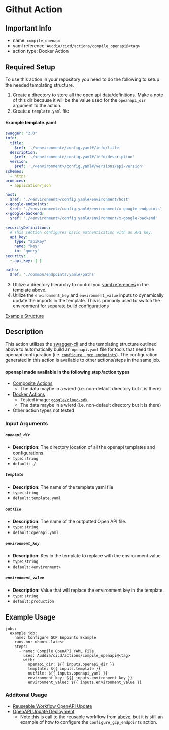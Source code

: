 # Githut Action

## Important Info
* name: `compile_openapi`
* yaml reference: `Auddia/cicd/actions/compile_openapi@<tag>`
* action type: Docker Action

## Required Setup
To use this action in your repository you need to do the following to setup the needed templating structure.

1. Create a directory to store all the open api data/definitions. Make a note of this dir because it will be the value used for the `opeanapi_dir` argument to the action.
2. Create a `template.yaml` file 
#### Example template.yaml
```yaml
swagger: "2.0"
info:
  title:
    $ref: './<environment>/config.yaml#/info/title'
  description:
    $ref: './<environment>/config.yaml#/info/description'
  version:
    $ref: './<environment>/config.yaml#/versions/api-version'
schemes:
  - https
produces:
  - application/json

host:
  $ref: './<environment>/config.yaml#/environment/host'
x-google-endpoints:
  $ref: './<environment>/config.yaml#/environment/x-google-endpoints'
x-google-backend:
  $ref: './<environment>/config.yaml#/environment/x-google-backend'

securityDefinitions:
  # This section configures basic authentication with an API key.
  api_key:
    type: "apiKey"
    name: "key"
    in: "query"
security:
  - api_key: [ ]

paths:
  $ref: './common/endpoints.yaml#/paths'
```
3. Utilize a directory hierarchy to control you [yaml references](https://github.com/OAI/OpenAPI-Specification/blob/main/versions/2.0.md#reference-object) in the template above. 
4. Utilize the `environment_key` and `environment_value` inputs to dynamically update the imports in the template. This is primarily used to switch the environment for separate build configurations

[Example Structure](https://github.com/Auddia/vodacast-functions/tree/staging/api/data/openapi)

## Description
This action utilizes the [swagger-cli](https://github.com/APIDevTools/swagger-cli) and the templating structure outlined above to automatically build an `openapi.yaml` file for tools that
need the openapi configuration (i.e. [`conficure_ gcp_endpoints`](../configure_gcp_endpoints/README.md)). The configuration generated in this action is available to other actions/steps in the same job.

#### openapi made available in the following step/action types
* [Composite Actions](https://docs.github.com/en/actions/creating-actions/creating-a-composite-action) 
  * The data maybe in a wierd (i.e. non-default directory but it is there) 
* [Docker Actions](https://docs.github.com/en/actions/creating-actions/creating-a-docker-container-action)
    * Tested image: [`google/cloud-sdk`](https://hub.docker.com/r/google/cloud-sdk/)
    * The data maybe in a wierd (i.e. non-default directory but it is there)
* Other action types not tested

### Input Arguments

##### `openapi_dir`
* **Description**: The directory location of all the openapi templates and configurations
* `type`: `string`
* `default`: `./`

##### `template`
* **Description**: The name of the template yaml file
* `type`: `string`
* `default`: `template.yaml`

##### `outfile`
* **Description**: The name of the outputted Open API file.
* `type`: `string`
* `default`: `openapi.yaml`

##### `environment_key`
* **Description**: Key in the template to replace with the environment value.
* `type`: `string`
* `default`: `<environment>`

##### `environment_value`
* **Description**: Value that will replace the environment key in the template.
* `type`: `string`
* `default`: `production`

## Example Usage

```
jobs:
  example job:
    name: Configure GCP Enpoints Example
    runs-on: ubuntu-latest
    steps:
      - name: Compile OpenAPI YAML File
        uses: Auddia/cicd/actions/compile_openapi@<tag>
        with:
          openapi_dir: ${{ inputs.openapi_dir }}
          template: ${{ inputs.template }}
          outfile: ${{ inputs.openapi_yaml }}
          environment_key: ${{ inputs.environment_key }}
          environment_value: ${{ inputs.environment_value }}
```

### Additonal Usage
* [Reuseable Workflow OpenAPI Update](../../.github/workflows/openapi_update.yml)
* [OpenAPI Update Deployment](https://github.com/Auddia/vodacast-functions/blob/staging/.github/workflows/deployments.yml#L7)
    * Note this is call to the reusable workflow from [above](../../.github/workflows/openapi_update.yml), but it is still an example of how to configure the `configure_gcp_endpoints` action.
